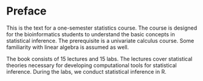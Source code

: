 # Preface
This is the text for a one-semester statistics course. The course is designed for the bioinformatics students to understand the basic concepts in statistical inference. The prerequisite is a univariate calculus course. Some familiarity with linear algebra is assumed as well. 

The book consists of 15 lectures and 15 labs. The lectures cover statistical theories necessary for developing computational tools for statistical inference. During the labs, we conduct statistical inference in R. 

